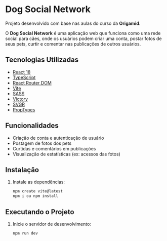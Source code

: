 # Dog Social Network

Projeto desenvolvido com base nas aulas do curso da **Origamid**.

O **Dog Social Network** é uma aplicação web que funciona como uma rede social para cães, onde os usuários podem criar uma conta, postar fotos de seus pets, curtir e comentar nas publicações de outros usuários.

## Tecnologias Utilizadas

- [React 18](https://react.dev/)
- [TypeScript](https://www.typescriptlang.org/)
- [React Router DOM](https://reactrouter.com/en/main)
- [Vite](https://vitejs.dev/)
- [SASS](https://sass-lang.com/)
- [Victory](https://formidable.com/open-source/victory/)
- [SVGR](https://react-svgr.com/)
- [PropTypes](https://reactjs.org/docs/typechecking-with-proptypes.html)


## Funcionalidades

- Criação de conta e autenticação de usuário
- Postagem de fotos dos pets
- Curtidas e comentários em publicações
- Visualização de estatísticas (ex: acessos das fotos)


## Instalação

1. Instale as dependências:

   ```bash
   npm create vite@latest
   npm i ou npm install
   ```

## Executando o Projeto

1. Inicie o servidor de desenvolvimento:

   ```bash
   npm run dev
   ```

